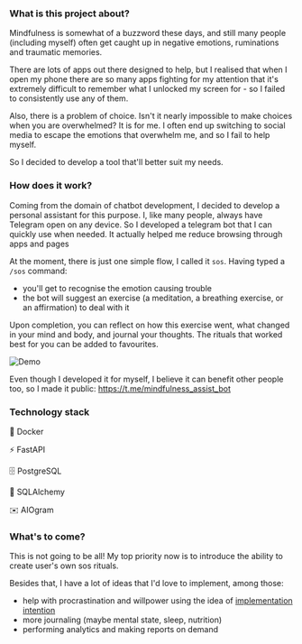 ### What is this project about?

Mindfulness is somewhat of a buzzword these days, and still many people (including myself) often get caught up in negative emotions, ruminations and traumatic memories. 

There are lots of apps out there designed to help, but I realised that when I open my phone there are so many apps fighting for my attention that it's extremely difficult to remember what I unlocked my screen for - so I failed to consistently use any of them.

Also, there is a problem of choice. Isn't it nearly impossible to make choices when you are overwhelmed? It is for me. I often end up switching to social media to escape the emotions that overwhelm me, and so I fail to help myself.

So I decided to develop a tool that'll better suit my needs.

### How does it work?

Coming from the domain of chatbot development, I decided to develop a personal assistant for this purpose.
I, like many people, always have Telegram open on any device. So I developed a telegram bot that I can quickly use when needed. It actually helped me reduce browsing through apps and pages

At the moment, there is just one simple flow, I called it `sos`. Having typed a `/sos` command:
- you'll get to recognise the emotion causing trouble
- the bot will suggest an exercise (a meditation, a breathing exercise, or an affirmation) to deal with it

Upon completion, you can reflect on how this exercise went, what changed in your mind and body, and journal your thoughts. 
The rituals that worked best for you can be added to favourites. 

![Demo](flow_showcase.gif "Demo")

Even though I developed it for myself, I believe it can benefit other people too, so I made it public: https://t.me/mindfulness_assist_bot

### Technology stack


🐋 Docker

⚡ FastAPI

🗄️ PostgreSQL

🧙 SQLAlchemy

✉️ AIOgram

### What's to come? 

This is not going to be all!
My top priority now is to introduce the ability to create user's own sos rituals.

Besides that, I have a lot of ideas that I'd love to implement, among those:

- help with procrastination and willpower using the idea of [implementation intention](https://en.wikipedia.org/wiki/Implementation_intention)
- more journaling (maybe mental state, sleep, nutrition)
- performing analytics and making reports on demand
